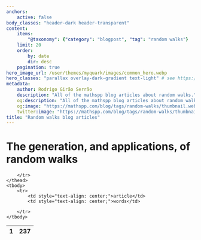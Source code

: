 ```yaml
---
anchors:
    active: false
body_classes: "header-dark header-transparent"
content:
    items:
        "@taxonomy": {"category": "blogpost", "tag": "random walks"}
    limit: 20
    order:
        by: date
        dir: desc
    pagination: true
hero_image_url: /user/themes/myquark/images/common_hero.webp
hero_classes: "parallax overlay-dark-gradient text-light" # see https://demo.getgrav.org/blog-skeleton/blog/hero-classes
metadata:
    author: Rodrigo Girão Serrão
    description: "All of the mathspp blog articles about random walks."
    og:description: "All of the mathspp blog articles about random walks."
    og:image: "https://mathspp.com/blog/tags/random-walks/thumbnail.webp"
    twitter:image: "https://mathspp.com/blog/tags/random-walks/thumbnail.webp"
title: "Random walks blog articles"
---
```



# The generation, and applications, of random walks


<table class="stats-table">
    <thead>
        <tr>
            <th style="text-align: center;">1</th>
            <th style="text-align: center;">237</th>
            
        </tr>
    </thead>
    <tbody>
        <tr>
            <td style="text-align: center;">article</td>
            <td style="text-align: center;">words</td>
            
        </tr>
    </tbody>
</table>
